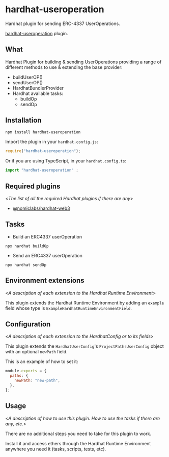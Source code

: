 # hardhat-useroperation

Hardhat plugin for sending ERC-4337 UserOperations. 

[hardhat-useroperation](https://www.npmjs.com/package/hardhat-useroperation) plugin. 

## What

Hardhat Plugin for building & sending UserOperations providing a range of different methods to use & extending the base provider:
- buildUserOP()
- sendUserOP()
- HardhatBundlerProvider
- Hardhat available tasks:
    - buildOp
    - sendOp

## Installation


```bash
npm install hardhat-useroperation
```

Import the plugin in your `hardhat.config.js`:

```js
require("hardhat-useroperation");
```

Or if you are using TypeScript, in your `hardhat.config.ts`:

```ts
import "hardhat-useroperation" ;
```

## Required plugins

<_The list of all the required Hardhat plugins if there are any_>

- [@nomiclabs/hardhat-web3](https://github.com/nomiclabs/hardhat/tree/master/packages/hardhat-web3)

## Tasks


- Build an ERC4337 userOperation

```
npx hardhat buildOp
```
- Send an ERC4337 userOperation 

```
npx hardhat sendOp
```

## Environment extensions

<_A description of each extension to the Hardhat Runtime Environment_>

This plugin extends the Hardhat Runtime Environment by adding an `example` field
whose type is `ExampleHardhatRuntimeEnvironmentField`.

## Configuration

<_A description of each extension to the HardhatConfig or to its fields_>

This plugin extends the `HardhatUserConfig`'s `ProjectPathsUserConfig` object with an optional
`newPath` field.

This is an example of how to set it:

```js
module.exports = {
  paths: {
    newPath: "new-path",
  },
};
```

## Usage

<_A description of how to use this plugin. How to use the tasks if there are any, etc._>

There are no additional steps you need to take for this plugin to work.

Install it and access ethers through the Hardhat Runtime Environment anywhere
you need it (tasks, scripts, tests, etc).
